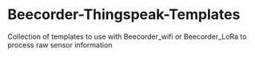 # Beecorder-Thingspeak-Templates
Collection of templates to use with Beecorder_wifi or Beecorder_LoRa to process raw sensor information

